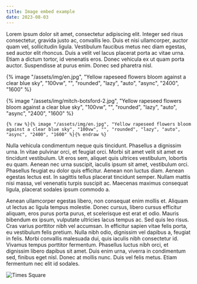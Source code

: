 ```yaml
---
title: Image embed example
date: 2023-08-03
---
```


Lorem ipsum dolor sit amet, consectetur adipiscing elit. Integer sed risus consectetur, gravida justo ac, convallis leo. Duis et nisi ullamcorper, auctor quam vel, sollicitudin ligula. Vestibulum faucibus metus nec diam egestas, sed auctor elit rhoncus. Duis a velit vel lacus placerat porta ac vitae urna. Etiam a dictum tortor, id venenatis eros. Donec vehicula ex ut quam porta auctor. Suspendisse at purus enim. Donec sed pharetra nisl.

{% image "/assets/img/en.jpg", "Yellow rapeseed flowers bloom against a clear blue sky", "100vw", "", "rounded", "lazy", "auto", "async", "2400", "1600" %}

{% image "/assets/img/mitch-botsford-2.jpg", "Yellow rapeseed flowers bloom against a clear blue sky", "100vw", "", "rounded", "lazy", "auto", "async", "2400", "1600" %}

``` njk
{% raw %}{% image "/assets/img/en.jpg", "Yellow rapeseed flowers bloom against a clear blue sky", "100vw", "", "rounded", "lazy", "auto", "async", "2400", "1600" %}{% endraw %}
```

Nulla vehicula condimentum neque quis tincidunt. Phasellus a dignissim urna. In vitae pulvinar orci, et feugiat orci. Morbi sit amet velit sit amet ex tincidunt vestibulum. Ut eros sem, aliquet quis ultrices vestibulum, lobortis eu quam. Aenean nec urna suscipit, iaculis ipsum sit amet, vestibulum orci. Phasellus feugiat eu dolor quis efficitur. Aenean non luctus diam. Aenean egestas lectus est. In sagittis tellus placerat tincidunt semper. Nullam mattis nisi massa, vel venenatis turpis suscipit ac. Maecenas maximus consequat ligula, placerat sodales ipsum commodo a.

Aenean ullamcorper egestas libero, non consequat enim mollis et. Aliquam ut lectus ac ligula tempus molestie. Donec cursus, libero cursus efficitur aliquam, eros purus porta purus, et scelerisque est erat et odio. Mauris bibendum ex ipsum, vulputate ultricies lacus tempus ac. Sed quis leo risus. Cras varius porttitor nibh vel accumsan. In efficitur sapien vitae felis porta, eu vestibulum felis pretium. Nulla nibh odio, dignissim vel dapibus a, feugiat in felis. Morbi convallis malesuada dui, quis iaculis nibh consectetur id. Vivamus tempus porttitor fermentum. Phasellus luctus nibh orci, et dignissim libero dapibus sit amet. Duis enim urna, viverra in condimentum sed, finibus eget nisl. Donec at mollis nunc. Duis vel felis metus. Etiam fermentum nec elit id sodales. 

<picture>
  <source type="image/avif" srcset="https://res.cloudinary.com/paulapplegate-com/image/upload/f_avif,q_auto/w_50/6733380533_db6605bd8e_o_ypnp9x.jpg 50w, https://res.cloudinary.com/paulapplegate-com/image/upload/f_avif,q_auto/w_238/6733380533_db6605bd8e_o_ypnp9x.jpg 238w, https://res.cloudinary.com/paulapplegate-com/image/upload/f_avif,q_auto/w_357/6733380533_db6605bd8e_o_ypnp9x.jpg 357w, https://res.cloudinary.com/paulapplegate-com/image/upload/f_avif,q_auto/w_438/6733380533_db6605bd8e_o_ypnp9x.jpg 438w, https://res.cloudinary.com/paulapplegate-com/image/upload/f_avif,q_auto/w_551/6733380533_db6605bd8e_o_ypnp9x.jpg 551w, https://res.cloudinary.com/paulapplegate-com/image/upload/f_avif,q_auto/w_610/6733380533_db6605bd8e_o_ypnp9x.jpg 610w, https://res.cloudinary.com/paulapplegate-com/image/upload/f_avif,q_auto/w_661/6733380533_db6605bd8e_o_ypnp9x.jpg 661w, https://res.cloudinary.com/paulapplegate-com/image/upload/f_avif,q_auto/w_734/6733380533_db6605bd8e_o_ypnp9x.jpg 734w, https://res.cloudinary.com/paulapplegate-com/image/upload/f_avif,q_auto/w_807/6733380533_db6605bd8e_o_ypnp9x.jpg 807w, https://res.cloudinary.com/paulapplegate-com/image/upload/f_avif,q_auto/w_961/6733380533_db6605bd8e_o_ypnp9x.jpg 961w, https://res.cloudinary.com/paulapplegate-com/image/upload/f_avif,q_auto/w_1000/6733380533_db6605bd8e_o_ypnp9x.jpg 1000w" sizes="(max-width: 1000px) 100vw, 1000px">
  <source type="image/webp" srcset="https://res.cloudinary.com/paulapplegate-com/image/upload/f_webp,q_auto/w_50/6733380533_db6605bd8e_o_ypnp9x.jpg 50w, https://res.cloudinary.com/paulapplegate-com/image/upload/f_webp,q_auto/w_238/6733380533_db6605bd8e_o_ypnp9x.jpg 238w, https://res.cloudinary.com/paulapplegate-com/image/upload/f_webp,q_auto/w_357/6733380533_db6605bd8e_o_ypnp9x.jpg 357w, https://res.cloudinary.com/paulapplegate-com/image/upload/f_webp,q_auto/w_438/6733380533_db6605bd8e_o_ypnp9x.jpg 438w, https://res.cloudinary.com/paulapplegate-com/image/upload/f_webp,q_auto/w_551/6733380533_db6605bd8e_o_ypnp9x.jpg 551w, https://res.cloudinary.com/paulapplegate-com/image/upload/f_webp,q_auto/w_610/6733380533_db6605bd8e_o_ypnp9x.jpg 610w, https://res.cloudinary.com/paulapplegate-com/image/upload/f_webp,q_auto/w_661/6733380533_db6605bd8e_o_ypnp9x.jpg 661w, https://res.cloudinary.com/paulapplegate-com/image/upload/f_webp,q_auto/w_734/6733380533_db6605bd8e_o_ypnp9x.jpg 734w, https://res.cloudinary.com/paulapplegate-com/image/upload/f_webp,q_auto/w_807/6733380533_db6605bd8e_o_ypnp9x.jpg 807w, https://res.cloudinary.com/paulapplegate-com/image/upload/f_webp,q_auto/w_961/6733380533_db6605bd8e_o_ypnp9x.jpg 961w, https://res.cloudinary.com/paulapplegate-com/image/upload/f_webp,q_auto/w_1000/6733380533_db6605bd8e_o_ypnp9x.jpg 1000w" sizes="(max-width: 1000px) 100vw, 1000px">
  <img src="https://res.cloudinary.com/paulapplegate-com/image/upload/f_jpg,q_auto/w_1000/6733380533_db6605bd8e_o_ypnp9x.jpg" srcset="https://res.cloudinary.com/paulapplegate-com/image/upload/f_jpg,q_auto/w_50/6733380533_db6605bd8e_o_ypnp9x.jpg 50w, https://res.cloudinary.com/paulapplegate-com/image/upload/f_jpg,q_auto/w_238/6733380533_db6605bd8e_o_ypnp9x.jpg 238w, https://res.cloudinary.com/paulapplegate-com/image/upload/f_jpg,q_auto/w_357/6733380533_db6605bd8e_o_ypnp9x.jpg 357w, https://res.cloudinary.com/paulapplegate-com/image/upload/f_jpg,q_auto/w_438/6733380533_db6605bd8e_o_ypnp9x.jpg 438w, https://res.cloudinary.com/paulapplegate-com/image/upload/f_jpg,q_auto/w_551/6733380533_db6605bd8e_o_ypnp9x.jpg 551w, https://res.cloudinary.com/paulapplegate-com/image/upload/f_jpg,q_auto/w_610/6733380533_db6605bd8e_o_ypnp9x.jpg 610w, https://res.cloudinary.com/paulapplegate-com/image/upload/f_jpg,q_auto/w_661/6733380533_db6605bd8e_o_ypnp9x.jpg 661w, https://res.cloudinary.com/paulapplegate-com/image/upload/f_jpg,q_auto/w_734/6733380533_db6605bd8e_o_ypnp9x.jpg 734w, https://res.cloudinary.com/paulapplegate-com/image/upload/f_jpg,q_auto/w_807/6733380533_db6605bd8e_o_ypnp9x.jpg 807w, https://res.cloudinary.com/paulapplegate-com/image/upload/f_jpg,q_auto/w_961/6733380533_db6605bd8e_o_ypnp9x.jpg 961w, https://res.cloudinary.com/paulapplegate-com/image/upload/f_jpg,q_auto/w_1000/6733380533_db6605bd8e_o_ypnp9x.jpg 1000w" sizes="(max-width: 1000px) 100vw, 1000px" alt="Times Square">
</picture>
